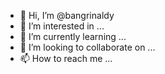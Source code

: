 - 👋 Hi, I’m @bangrinaldy
- 👀 I’m interested in ...
- 🌱 I’m currently learning ...
- 💞️ I’m looking to collaborate on ...
- 📫 How to reach me ...

<!---
bangrinaldy/bangrinaldy is a ✨ special ✨ repository because its `README.md` (this file) appears on your GitHub profile.
You can click the Preview link to take a look at your changes.
--->
